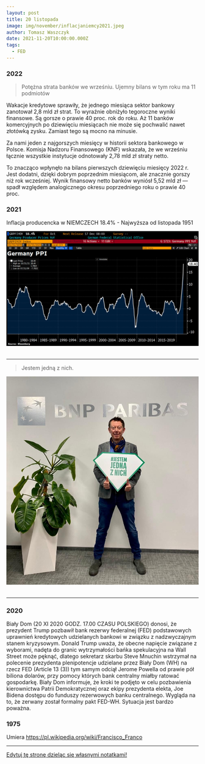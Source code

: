 ```yaml
---
layout: post
title: 20 listopada
image: img/november/inflacjaniemcy2021.jpeg
author: Tomasz Waszczyk
date: 2021-11-20T10:00:00.000Z
tags:
  - FED
---
```


### 2022

> Potężna strata banków we wrześniu. Ujemny bilans w tym roku ma 11 podmiotów

Wakacje kredytowe sprawiły, że jednego miesiąca sektor bankowy zanotował 2,8 mld zł strat. To wyraźnie obniżyło tegoroczne wyniki finansowe. Są gorsze o prawie 40 proc. rok do roku. Aż 11 banków komercyjnych po dziewięciu miesiącach nie może się pochwalić nawet złotówką zysku. Zamiast tego są mocno na minusie.

Za nami jeden z najgorszych miesięcy w historii sektora bankowego w Polsce. Komisja Nadzoru Finansowego (KNF) wskazała, że we wrześniu łącznie wszystkie instytucje odnotowały 2,78 mld zł straty netto.

To znacząco wpłynęło na bilans pierwszych dziewięciu miesięcy 2022 r. Jest dodatni, dzięki dobrym poprzednim miesiącom, ale znacznie gorszy niż rok wcześniej. Wynik finansowy netto banków wyniósł 5,52 mld zł — spadł względem analogicznego okresu poprzedniego roku o prawie 40 proc.

### 2021

Inflacja producencka w NIEMCZECH 18.4% - Najwyższa od listopada 1951

<img src="./img/november/inflacjaniemcy2021.jpeg"><br><br>

---

> Jestem jedną z nich.

<img src="./img/november/jednaznich.jpeg"><br><br>

---

### 2020

Biały Dom (20 XI 2020 GODZ. 17.00 CZASU POLSKIEGO) donosi, że prezydent Trump pozbawił bank rezerwy federalnej (FED) podstawowych uprawnień kredytowych udzielanych bankowi w związku z nadzwyczajnym stanem kryzysowym. Donald Trump uważa, że obecne napięcie związane z wyborami, nadęta do granic wytrzymałości bańka spekulacyjna na Wall Street może pęknąć, dlatego sekretarz skarbu Steve Mnuchin wstrzymał na polecenie prezydenta plenipotencje udzielane przez Biały Dom (WH) na rzecz FED  (Article 13 (3)) tym samym odciął Jerome Powella od prawie pół biliona dolarów, przy pomocy których  bank centralny miałby ratować gospodarkę. Biały Dom informuje, że kroki te podjęto w celu pozbawienia kierownictwa Patrii Demokratycznej oraz ekipy prezydenta elekta, Joe Bidena dostępu do funduszy rezerwowych banku centralnego. Wygląda na to, że zerwany został formalny pakt FED-WH. Sytuacja jest bardzo poważna.

<!-- „Moja żona ma covida. Modlę się, żeby nie musiała iść do szpitala. Oddziały covidowe to umieralnie” (rezydent anestezjologii) 
Dokładnie miesiąc temu minister Adam Niedzielski zapowiedział „podwojenie dostępnej bazy łóżek” dla pacjentów zakażonych wirusem. I udało się! Było 15 tys. łóżek, jest 35 tys. W ciągu 30 dni przybyło 20 tys.!
Są jednak pytania: czy stoi przy nich odpowiedni sprzęt? Mają dostęp do tlenu? Skąd wzięto lekarzy, pielęgniarki, ratowników, by je obsługiwali? Łóżka są na serio? Czy też dyrektorzy szpitali, by poprawić humor ministrowi, tworzyli je szybkim pociągnięciem pisaka, robiąc np. z interny „internę covidową”?
Statystycznie wyglądamy świetnie – tylko 60 proc. łóżek covidowych jest zajętych. Do tego mamy 657 wolnych respiratorów (wypada po 41 na województwo). Zachorowań mniej. 
Tylko dlaczego bijemy rekordy w liczbie zgonów? Zadzwoniłem do lekarza, który od miesięcy jest na pierwszej linii. Zapytałem, czy tak samo jak premier Morawiecki uważa, że osiągamy delikatną przewagę w walce z wirusem.
„Redaktorze,
telefon w lekarskim nie milknie. Przez cały dyżur biegam po siedmiopiętrowym szpitalu: laryngologia, okulistyka, chirurgia dziecięca, pulmonologia, ginekologia, chirurgia, ortopedia, onkologia, hematologia, radiologia, pediatria... Konsultacje, wkłucia centralne, reanimacja.
Pacjenci umierają. Mój ostatni 24-godzinny dyżur odmierzała śmierć: zgon, zgon... pizza (zdążyłem zjeść połowę, bo mnie wezwali), zgon, zgon... Półtorej godziny snu i znów wezwanie. „Leć, bo się pacjent załamał”. Biegnę. Nie dobiegłem na czas. Taki dyżur to standard.
Wieszasz kartkę i już
Wiesz, że tych ludzi można byłoby uratować? Na pewno by żyli, gdyby to, co widzisz w statystykach, odpowiadało prawdzie. Mówisz, że „statystycznie” mamy zapas łóżek dla pacjentów covidowych.
Opowiem ci, jakie to łóżka. Nasz szpital od początku pandemii przechodzi ciągłe reorganizacje. Najpierw covidowcy leżeli w wydzielonym budynku, potem tworzono miejsca covidowe na poszczególnych oddziałach, potem część pacjentów covidowych przeniesiono do innego skrzydła.
To wszystko oznacza chaos. Na laryngologii jest oddział covidowy, laryngologia jest tam, gdzie okulistyka, okulistyka tam, gdzie chirurgia dziecięca, chirurgia dziecięca tam, gdzie pediatria... A jutro może się to zmienić.
Każda z tych rotacji przynosi statystyczne zwiększenie liczby łóżek covidowych. Jak? Wieszasz kartkę na drzwiach: „Oddział covidowy” – i już! Ale co to za oddział covidowy bez respiratorów, sprzętu, personelu? Sprzęt w kartonach: cewniki naczyniowe, cewniki pęcherzowe. Personel przypadkowy, z łapanki.
                                             ***
Zakładam wkłucie centralne. Sam go na jałowo nie założę. Musi ktoś pomagać. Jest pielęgniarka, ale ona nie wie, gdzie co leży:
– Doktorze, ja nie jestem z tego oddziału.
– Ja też nie.
– Może w tych kartonach.
– Może.
Czas leci. Chory pogarsza się oddechowo.
– Co to za pacjent?
Milczenie.
– Jakie ma obciążenia?
Milczenie.
Wszystkie pielęgniarki są z innych oddziałów. Nie mają prawa kojarzyć tych pacjentów – cztery dziewczyny na 40 pacjentów!
Kolejne wezwanie. Covidowa interna. Pacjent niewydolny oddechowo. Intubuję, reanimuję. 5, 10, 15 minut. Żadnego efektu. Jestem wykończony. W 20. minucie padam, nie jestem w stanie ratować go dalej. Przerywam. Patrzę na niego, całkiem młody gość. Rocznik 65. Myślałem, że się uda.
                                            ***
Ktoś mnie puka w plecy. Pielęgniarka z interny: – Doktorze, a możesz spojrzeć, bo tam nam się jeszcze jedna pani pogarsza. Babcia. Obrzęki, zmiany pozakrzepowe na kończynach dolnych. Każę ją położyć na brzuchu. Saturacja się poprawia.
– Jaki lekarz prowadzi?
Nikt nie wie.
– Dobra, pani musi tak leżeć.
Po kilku godzinach łapie mnie internistka.
– Pan reanimował moją pacjentkę?
– Ja? Chyba nie…
– Taka starsza pani na internie.
– Na internie przekładałem jedną panią na brzuch.
– O nią chodzi.
– Co z nią?
– Jak przyszłam, to była martwa… Jakby pan napisał, że była konsultacja anestezjologiczna...
Nawet nie zauważyła, kiedy pacjentka jej zeszła! Teraz szuka dupokrytki. I co ja mogę napisać? Brak dalszych wskazań do eskalacji terapii, czyli że była nie do uratowania? Napiszę. Pomogę. Doktor jest sama na oddziale, też musi biegać po całym szpitalu i konsultować internistycznie. Nie ma szans, żeby to ogarnęła.
                                                 ***
Wzywają mnie do założenia wkłucia centralnego dla covidowca. Dziadek, 80 lat. W bardzo złym stanie. Niewydolny krążeniowo, obrzęknięty. Zakładam wkłucie. Piszę w konsultacji prośbę o wykonanie gazometrii i biegnę. Wzywają mnie na inne oddziały.
O godz. 2:45 znów wezwanie do tego samego pacjenta: „Pacjent pogarszający się oddechowo”. Wracam. Dobijam się do drzwi, dzwonię. Na oddziale nie ma personelu. Za drzwiami pacjenci covidowi. Jeden z nich właśnie się załamuje!
Idę w zakontaminowanym kombinezonie przez czystą część. Nie powinienem tego robić, ale człowiek chyba tam umiera. Pacjent leży na płasko, na plecach. Monitor obok, czujnik saturacji obok. Stoją sobie. Nie zostały podłączone. Podnoszę wezgłowie, podnoszę pacjenta. Uzyskuję saturację 85. Trzeba pilnie wykonać ileś czynności. Ale tu, kurwa, nie ma nikogo. Komu mam to zlecić?
Wychodzę. Mijam pacjentów leżących na łóżkach. Starzy, niedołężni ludzie. Na ścianie kartka: „Telefon do pielęgniarek...”. Wiem, że żaden z pacjentów nie jest w stanie zatelefonować.
Te oddziały to umieralnie. Są po to, żeby ludzie nie schodzili na ulicy.
                                                  ***
A ja? Kiedy ostatnio widziałem swoich pacjentów? A przecież mój oddział to OIOM! Pacjenci na stronie brudnej pod respiratorami, na czystej po wstrząsach, z zapaleniem otrzewnych, trzeba pilnować gospodarki wodnoelektrolitowej. Kiedy mam to robić, skoro konsultuję i reanimuję? Kto jest bez winy?
Pamiętam z ostatnich dni jednego z covidowych pacjentów. Konsultowałem go na jakimś oddziale. Jak podszedłem do niego, miał niecałe 60 proc. saturacji. Patrzę, a w jego nogach leżą wąsy tlenowe!
– Dlaczego to nie jest podłączone? – krzyczę do pielęgniarki.
– A bo nie ma kto mu tego podłączyć, doktorze!
Jezu! To zakładam te wąsy. Mija doba. Pacjent niewydolny oddechowo trafia do mnie na OIOM. Leży sobie pod respiratorem, leży, aż się butla z tlenem skończyła. I zmarł. Taka to, kurwa, smutna przygoda się zdarzyła.
Dziwisz się? A ja wcale się nie dziwię. Na stronie brudnej na 19 pacjentów są trzy pielęgniarki. Powinno być dziesięć. Jedna na dwa stanowiska. Tlen w butlach, butle na dwukołowych wózkach przywiązane łańcuchami. Tak tu jest.
Jeszcze pójdziemy za to siedzieć. To jest przecież sprawa do prokuratury. I co ja powiem: „Pacjent zmarł, bo skończyła się butla z tlenem, bo nie było komu przypilnować, bo jest mało pielęgniarek”? A co to obchodzi żonę tego faceta? Albo pana prokuratora? Jak widzisz, trudno przeżyć w moim szpitalu. Tu musisz mieć szczęście. Jak ktoś spostrzeże, że butla się kończy, będzie OK.
Czytaj też: Lekarze alarmują. Zaraz będziemy tu mieli Lombardię
Tlenu nie ma, nikt nie powiedział
Dlaczego używamy butli? Brak tlenu w instalacji szpitalnej. Za dużo pacjentów podłączonych do respiratorów. Oczywiście, nikt nam niczego nie powiedział. Wszystko sprawdza się na żywym organizmie. Podłączam pacjenta pod respirator. Nie działa. Drugi? Lepiej. Po chwili dzwoni lekarka: – Coś się dzieje złego z pacjentem. Desaturuje!
Sprawdzamy. Respirator nastawiony na 100 proc. podaje tylko w 36 proc. Wtedy wpadliśmy na to, że trzeba sprowadzić butlę, bo w ścianie ciśnienie jest zbyt niskie.
                                               ***
Na interwencję do drugiego budynku szpitalnego, gdzie jest kilka „lżejszych” oddziałów covidowych, jeździmy karetką. Leczy tam fajny hematolog, miły chirurg, neurolog, nefrolog. Ale nie ma anestezjologów, lekarzy medycyny ratunkowej ani sprzętu. Więc jak się ktoś pogorszy, muszą wzywać nas. Najczęściej wzywają na ostatnią chwilę.
Dlaczego? Otóż mają jeden monitor i dwa pulsoksymetry na oddział. Jeśli chory nie jest podłączony do sprzętu, to oni nie widzą, że się pogarsza. Tym bardziej że przy covidzie pacjenci z saturacją 70 proc. potrafią logicznie rozmawiać. Nie widać problemów. Aż nagle bach... Oni reagują, jak nastąpi to bach. Mówiąc wprost – jak pacjent zsinieje, dzwonią po nas.
Respirator wziąć. Lifepacka: monitor z funkcją defibrylacji, kardiowersji brać. Plecak z ambu, z lekami, rurkami. Leki z lodówki. Dygam z tym do karetki. Z pielęgniarką przebieramy się w kombinezony. A pacjent się tam dusi.
Rzadko udaje się zdążyć. Jesteśmy w drodze i dostajemy informację: „Możecie wracać, już po wszystkim”. Czasami nas nawet nie wołają. Widzą, że i tak nie zdążymy. I to też jest statystyka w praktyce. Na tamtych oddziałach są wyłącznie łóżka covidowe, które widzi w tabelkach pan minister. Ale są to łóżka bez dostępu do tlenu, bez sprzętu pomiarowego i bez personelu.
                                                   ***
Na interwencję zawsze chcę brać ze sobą pielęgniarkę z OIOM. One są doświadczone, znają się na rzeczy. Gdy trwa reanimacja, chcesz kogoś takiego obok siebie.
Proszę je: „No pojedź ze mną” – i chyba nie muszę ci mówić, jaki jest ich stosunek do moich próśb. „Doktor, a może byś znalazł kogoś innego, co?”.
Nie mam pretensji. Są upocone, umęczone, ledwie stoją. „Ratowanie życia” brzmi pięknie, ale to ciężka fizyczna praca. Pacjent waży 150 kg. Przenieś go z pielęgniarką na nosze!
Wspominałem ci, że z okazji 11 listopada szpital wypłacał nagrody za walkę z covidem? Dostali różni ludzie: pan związkowiec, pani z kadr... Nie dosłała żadna z oiomowych pielęgniarek.
                                               ***
Anestezjolog ma grubą skórę. Często oglądamy śmierć. Mamy taką pracę. Mówimy: „mogę reanimować i jeść kanapkę”, ale dziś łapię się za głowę. Jesteśmy wykończeni fizycznie i psychicznie. A to nie jest nawet środek epidemii. Miesiące walki przed nami. Wypłaszczanie krzywej widać tylko w ministerstwie. I chyba tylko dzięki sztuczkom matematycznym. Bo u nas jest dramat.
Wczoraj zakaziła się moja żona. Ciągle myślę, co zrobić, jak się pogorszy oddechowo. Zostawiać ją w domu? Słać do szpitala? Ale kto się nią tam zajmie, jak nie będzie mnie obok? Czy przepracowany lekarz albo pielęgniarka zauważy, że tlen w butli się kończy? Skoro ja się boję, co muszą przeżywać inni ludzie, którzy nie są lekarzami?
Myślę, że niedługo też się zakażę. Prawdę mówiąc, liczę na to. Chciałbym odpocząć od tego burdelu.
Pozdrawiam
P.” -->

### 1975

Umiera https://pl.wikipedia.org/wiki/Francisco_Franco

---

<a href="https://github.com/TomaszWaszczyk/historia.waszczyk.com/edit/master/src/content/november-20.md" target="_blank">Edytuj tę stronę dzieląc się własnymi notatkami!</a>
